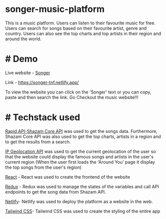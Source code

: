 # songer-music-platform
This is a music platform. Users can listen to their favourite music for free. Users can search for songs based on their favourite artist, genre and country. Users can also see the top charts and top artists in their region and around the world.

# # Demo

Live website - [Songer](https://songer-tnf.netlify.app/)

Link - https://songer-tnf.netlify.app/

To view the website you can click on the 'Songer' text or you can copy, paste and then search the link.
Go Checkout the music website!!!

# # Techstack used

[Rapid API-Shazam Core API](https://rapidapi.com/tipsters/api/shazam-core) was used to get the songs data. Furthermore, Shazam Core API was also used to get the top charts, artists in a region and to get the results from a search.

[IP Geolocation API](https://geo.ipify.org/) was used to get the current geolocation of the user so that the website could display the famous songs and artists in the 
user's current region (When the user first loads the 'Around You' page it display the top songs from the user's region)

[React](https://reactjs.org/) - React was used to create the frontend of the website

[Redux](https://redux.js.org/) - Redux was used to manage the states of the variables and call API endpoints to get the song data from Shazam API.

[Netlify](https://www.netlify.com/)- Netlify was used to deploy the platform as a website in the web.

[Tailwind CSS](https://tailwindcss.com/)- Tailwind CSS was used to create the styling of the entire app

